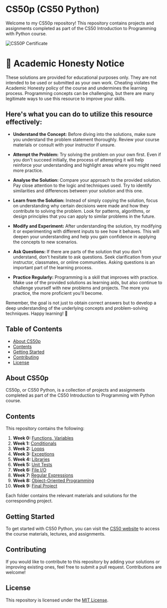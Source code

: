 # CS50p (CS50 Python)

Welcome to my CS50p repository! This repository contains projects and assignments completed as part of the CS50 Introduction to Programming with Python course.

![CS50P Certificate](https://github.com/Cascalda/CS50p-2022/assets/111849193/48f13025-2d7b-4365-af18-069615646628)

# 🚫 Academic Honesty Notice

These solutions are provided for educational purposes only. They are not intended to be used or submitted as your own work. Cheating violates the Academic Honesty policy of the course and undermines the learning process. Programming concepts can be challenging, but there are many legitimate ways to use this resource to improve your skills.

## Here's what you can do to utilize this resource effectively:

- **Understand the Concept:** Before diving into the solutions, make sure you understand the problem statement thoroughly. Review your course materials or consult with your instructor if unsure.

- **Attempt the Problem:** Try solving the problem on your own first. Even if you don't succeed initially, the process of attempting it will help reinforce your understanding and highlight areas where you might need more practice.

- **Analyse the Solution:** Compare your approach to the provided solution. Pay close attention to the logic and techniques used. Try to identify similarities and differences between your solution and this one.

- **Learn from the Solution:** Instead of simply copying the solution, focus on understanding why certain decisions were made and how they contribute to solving the problem. Look for patterns, algorithms, or design principles that you can apply to similar problems in the future.

- **Modify and Experiment:** After understanding the solution, try modifying it or experimenting with different inputs to see how it behaves. This will deepen your understanding and help you gain confidence in applying the concepts to new scenarios.

- **Ask Questions:** If there are parts of the solution that you don't understand, don't hesitate to ask questions. Seek clarification from your instructor, classmates, or online communities. Asking questions is an important part of the learning process.

- **Practice Regularly:** Programming is a skill that improves with practice. Make use of the provided solutions as learning aids, but also continue to challenge yourself with new problems and projects. The more you practice, the more proficient you'll become.

Remember, the goal is not just to obtain correct answers but to develop a deep understanding of the underlying concepts and problem-solving techniques. Happy learning! 🚀

## Table of Contents

- [About CS50p](#about-cs50p)
- [Contents](#contents)
- [Getting Started](#getting-started)
- [Contributing](#contributing)
- [License](#license)

## About CS50p

CS50p, or CS50 Python, is a collection of projects and assignments completed as part of the CS50 Introduction to Programming with Python course.

## Contents

This repository contains the following:

1. **Week 0:** [Functions, Variables](pset_0)
2. **Week 1:** [Conditionals](pset_1)
3. **Week 2:** [Loops](pset_2)
4. **Week 3:** [Exceptions](pset_3)
5. **Week 4:** [Libraries](pset_4)
6. **Week 5:** [Unit Tests](pset_5)
7. **Week 6:** [File I/O](pset_6)
8. **Week 7:** [Regular Expressions](pset_7)
9. **Week 8:** [Object-Oriented Programming](pset_8)
10. **Week 9:** [Final Project](final_project)

Each folder contains the relevant materials and solutions for the corresponding project.

## Getting Started

To get started with CS50 Python, you can visit the [CS50 website](https://cs50.harvard.edu/) to access the course materials, lectures, and assignments.

## Contributing

If you would like to contribute to this repository by adding your solutions or improving existing ones, feel free to submit a pull request. Contributions are welcome!

## License

This repository is licensed under the [MIT License](LICENSE).
